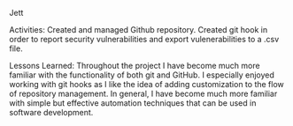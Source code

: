 Jett

  Activities:  Created and managed Github repository. Created git hook in order to report security vulnerabilities and export vulenerabilities to a .csv file.
 
  Lessons Learned: Throughout the project I have become much more familiar with the functionality of both git and GitHub. I especially enjoyed working with git hooks as I like the idea of adding customization to the flow of repository management. In general, I have become much more familiar with simple but effective automation techniques that can be used in software development.
